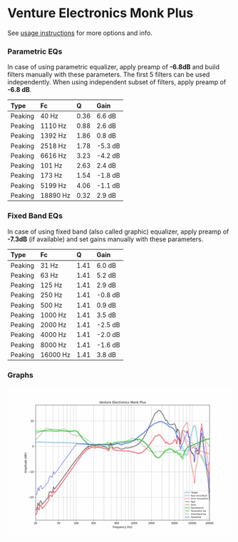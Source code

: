 # Venture Electronics Monk Plus
See [usage instructions](https://github.com/jaakkopasanen/AutoEq#usage) for more options and info.

### Parametric EQs
In case of using parametric equalizer, apply preamp of **-6.8dB** and build filters manually
with these parameters. The first 5 filters can be used independently.
When using independent subset of filters, apply preamp of **-6.8 dB**.

| Type    | Fc       |    Q | Gain    |
|:--------|:---------|:-----|:--------|
| Peaking | 40 Hz    | 0.36 | 6.6 dB  |
| Peaking | 1110 Hz  | 0.88 | 2.6 dB  |
| Peaking | 1392 Hz  | 1.86 | 0.8 dB  |
| Peaking | 2518 Hz  | 1.78 | -5.3 dB |
| Peaking | 6616 Hz  | 3.23 | -4.2 dB |
| Peaking | 101 Hz   | 2.63 | 2.4 dB  |
| Peaking | 173 Hz   | 1.54 | -1.8 dB |
| Peaking | 5199 Hz  | 4.06 | -1.1 dB |
| Peaking | 18890 Hz | 0.32 | 2.9 dB  |

### Fixed Band EQs
In case of using fixed band (also called graphic) equalizer, apply preamp of **-7.3dB**
(if available) and set gains manually with these parameters.

| Type    | Fc       |    Q | Gain    |
|:--------|:---------|:-----|:--------|
| Peaking | 31 Hz    | 1.41 | 6.0 dB  |
| Peaking | 63 Hz    | 1.41 | 5.2 dB  |
| Peaking | 125 Hz   | 1.41 | 2.9 dB  |
| Peaking | 250 Hz   | 1.41 | -0.8 dB |
| Peaking | 500 Hz   | 1.41 | 0.9 dB  |
| Peaking | 1000 Hz  | 1.41 | 3.5 dB  |
| Peaking | 2000 Hz  | 1.41 | -2.5 dB |
| Peaking | 4000 Hz  | 1.41 | -2.0 dB |
| Peaking | 8000 Hz  | 1.41 | -1.6 dB |
| Peaking | 16000 Hz | 1.41 | 3.8 dB  |

### Graphs
![](./Venture%20Electronics%20Monk%20Plus.png)